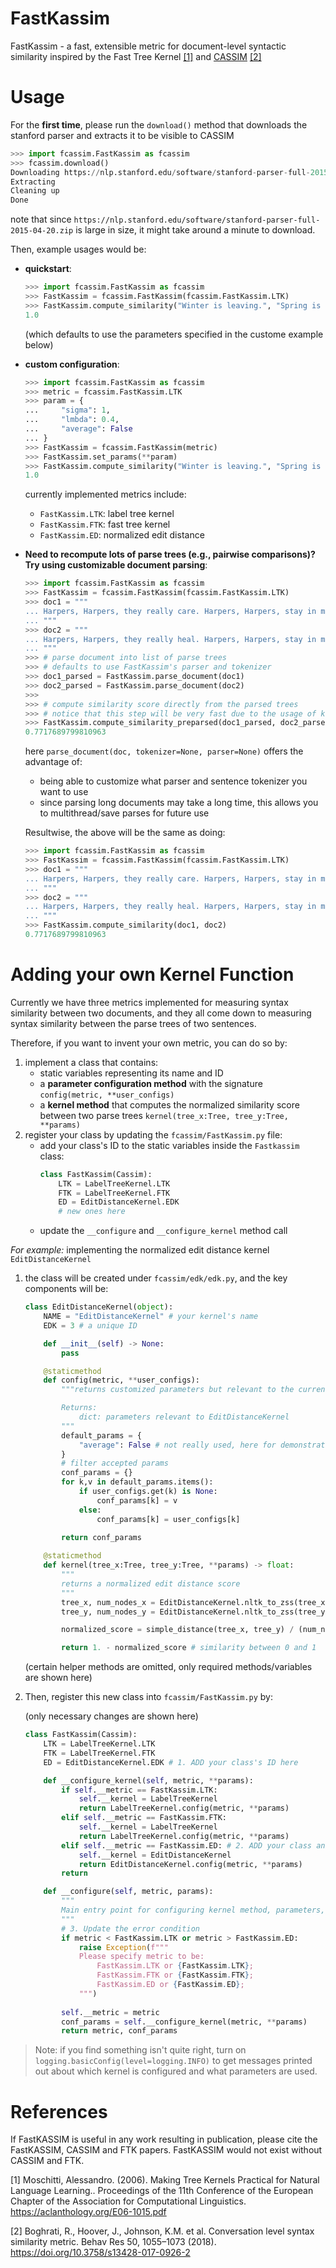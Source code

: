 # FastKassim

FastKassim - a fast, extensible metric for document-level syntactic similarity inspired by the Fast Tree Kernel [[1]](#1)  and [CASSIM](https://github.com/USC-CSSL/CASSIM) [[2]](#2)

# Usage

For the **first time**, please run the `download()` method that downloads the stanford parser and extracts it to be visible to CASSIM
```python
>>> import fcassim.FastKassim as fcassim
>>> fcassim.download()
Downloading https://nlp.stanford.edu/software/stanford-parser-full-2015-04-20.zip
Extracting
Cleaning up
Done
```
note that since `https://nlp.stanford.edu/software/stanford-parser-full-2015-04-20.zip` is large in size, it might take around a minute to download.

Then, example usages would be:
- **quickstart**:
	```python
	>>> import fcassim.FastKassim as fcassim
	>>> FastKassim = fcassim.FastKassim(fcassim.FastKassim.LTK)
	>>> FastKassim.compute_similarity("Winter is leaving.", "Spring is coming.")
	1.0
	```
	(which defaults to use the parameters specified in the custome example below)

- **custom configuration**:
	```python
	>>> import fcassim.FastKassim as fcassim
	>>> metric = fcassim.FastKassim.LTK
	>>> param = {
	...     "sigma": 1,
	...     "lmbda": 0.4,
	...     "average": False
	... }
	>>> FastKassim = fcassim.FastKassim(metric)
	>>> FastKassim.set_params(**param)
	>>> FastKassim.compute_similarity("Winter is leaving.", "Spring is coming.")
	1.0
	```
	currently implemented metrics include:
	- `FastKassim.LTK`: label tree kernel
	- `FastKassim.FTK`: fast tree kernel
	- `FastKassim.ED`: normalized edit distance

- **Need to recompute lots of parse trees (e.g., pairwise comparisons)? Try using customizable document parsing**:
	```python
	>>> import fcassim.FastKassim as fcassim
	>>> FastKassim = fcassim.FastKassim(fcassim.FastKassim.LTK)
	>>> doc1 = """
	... Harpers, Harpers, they really care. Harpers, Harpers, stay in motion.
	... """
	>>> doc2 = """
	... Harpers, Harpers, they really heal. Harpers, Harpers, stay in movement.
	... """
	>>> # parse document into list of parse trees
	>>> # defaults to use FastKassim's parser and tokenizer
	>>> doc1_parsed = FastKassim.parse_document(doc1)
	>>> doc2_parsed = FastKassim.parse_document(doc2)
	>>> 
	>>> # compute similarity score directly from the parsed trees
	>>> # notice that this step will be very fast due to the usage of kernels!
	>>> FastKassim.compute_similarity_preparsed(doc1_parsed, doc2_parsed)
	0.7717689799810963
	```
	here `parse_document(doc, tokenizer=None, parser=None)` offers the advantage of:
	- being able to customize what parser and sentence tokenizer you want to use
	- since parsing long documents may take a long time, this allows you to multithread/save parses for future use
	
	Resultwise, the above will be the same as doing:
	```python
	>>> import fcassim.FastKassim as fcassim
	>>> FastKassim = fcassim.FastKassim(fcassim.FastKassim.LTK)
	>>> doc1 = """
	... Harpers, Harpers, they really care. Harpers, Harpers, stay in motion.
	... """
	>>> doc2 = """
	... Harpers, Harpers, they really heal. Harpers, Harpers, stay in movement.
	... """
	>>> FastKassim.compute_similarity(doc1, doc2)
	0.7717689799810963
	```

# Adding your own Kernel Function
Currently we have three metrics implemented for measuring syntax similarity between two documents, and they all come down to measuring syntax similarity between the parse trees of two sentences.

Therefore, if you want to invent your own metric, you can do so by:
1. implement a class that contains:
	- static variables representing its name and ID
	- a **parameter configuration method** with the signature `config(metric, **user_configs)`
	- a **kernel method** that computes the normalized similarity score between two parse trees `kernel(tree_x:Tree, tree_y:Tree, **params)`
2. register your class by updating the `fcassim/FastKassim.py` file:
	- add your class's ID to the static variables inside the `Fastkassim` class:
		```python
		class FastKassim(Cassim):
			LTK = LabelTreeKernel.LTK
			FTK = LabelTreeKernel.FTK
			ED = EditDistanceKernel.EDK
			# new ones here
		```
	- update the `__configure` and `__configure_kernel` method call

*For example:* implementing the normalized edit distance kernel `EditDistanceKernel`

1. the class will be created under `fcassim/edk/edk.py`, and the key components will be:
	```python
	class EditDistanceKernel(object):
		NAME = "EditDistanceKernel" # your kernel's name
		EDK = 3 # a unique ID

		def __init__(self) -> None:
			pass

		@staticmethod
		def config(metric, **user_configs):
			"""returns customized parameters but relevant to the current kernel

			Returns:
				dict: parameters relevant to EditDistanceKernel
			"""
			default_params = {
				"average": False # not really used, here for demonstration purposes
			}
			# filter accepted params
			conf_params = {}
			for k,v in default_params.items():
				if user_configs.get(k) is None:
					conf_params[k] = v
				else:
					conf_params[k] = user_configs[k]
			
			return conf_params

		@staticmethod
		def kernel(tree_x:Tree, tree_y:Tree, **params) -> float:
			"""
			returns a normalized edit distance score
			"""
			tree_x, num_nodes_x = EditDistanceKernel.nltk_to_zss(tree_x)
			tree_y, num_nodes_y = EditDistanceKernel.nltk_to_zss(tree_y)

			normalized_score = simple_distance(tree_x, tree_y) / (num_nodes_x + num_nodes_y)

			return 1. - normalized_score # similarity between 0 and 1
	```
	(certain helper methods are omitted, only required methods/variables are shown here)

2. Then, register this new class into `fcassim/FastKassim.py` by:

	(only necessary changes are shown here)
	```python
	class FastKassim(Cassim):
		LTK = LabelTreeKernel.LTK
		FTK = LabelTreeKernel.FTK
		ED = EditDistanceKernel.EDK # 1. ADD your class's ID here

		def __configure_kernel(self, metric, **params):
			if self.__metric == FastKassim.LTK:
				self.__kernel = LabelTreeKernel
				return LabelTreeKernel.config(metric, **params)
			elif self.__metric == FastKassim.FTK:
				self.__kernel = LabelTreeKernel
				return LabelTreeKernel.config(metric, **params)
			elif self.__metric == FastKassim.ED: # 2. ADD your class and config method here
				self.__kernel = EditDistanceKernel
				return EditDistanceKernel.config(metric, **params)
			return

		def __configure(self, metric, params):
			"""
			Main entry point for configuring kernel method, parameters, and etc
			"""
			# 3. Update the error condition
			if metric < FastKassim.LTK or metric > FastKassim.ED: 
				raise Exception(f"""
				Please specify metric to be:
					FastKassim.LTK or {FastKassim.LTK};
					FastKassim.FTK or {FastKassim.FTK};
					FastKassim.ED or {FastKassim.ED};
				""")
			
			self.__metric = metric
			conf_params = self.__configure_kernel(metric, **params)
			return metric, conf_params
	```

> Note: if you find something isn't quite right, turn on `logging.basicConfig(level=logging.INFO)` to get messages printed out about which kernel is configured and what parameters are used.

# References
If FastKASSIM is useful in any work resulting in publication, please cite the FastKASSIM, CASSIM and FTK papers. FastKASSIM would not exist without CASSIM and FTK.

<a id="1">[1]</a> 
Moschitti, Alessandro. (2006). Making Tree Kernels Practical for Natural Language Learning.. Proceedings of the 11th Conference of the European Chapter of the Association for Computational Linguistics. https://aclanthology.org/E06-1015.pdf

<a id="2">[2]</a> 
Boghrati, R., Hoover, J., Johnson, K.M. et al. Conversation level syntax similarity metric. Behav Res 50, 1055–1073 (2018). https://doi.org/10.3758/s13428-017-0926-2
